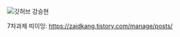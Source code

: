 ![깃허브 강승현](https://user-images.githubusercontent.com/61109660/160546243-cf2c7373-db83-4ca4-a472-6f3b225f68eb.png)

7차과제 띠이잉:
https://zaidkang.tistory.com/manage/posts/
